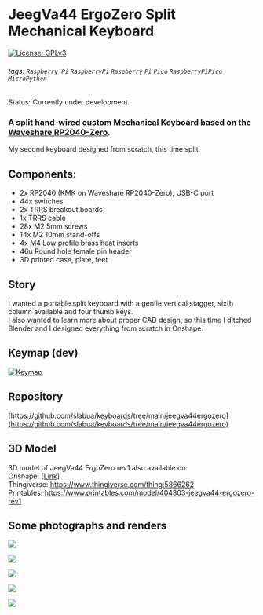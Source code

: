 # JeegVa44 ErgoZero Split Mechanical Keyboard
[![License: GPLv3][GPLimg]][GPLurl]
###### tags: `Raspberry Pi` `RaspberryPi` `Raspberry` `Pi` `Pico` `RaspberryPiPico` `MicroPython`
Status: Currently under development.

### A split hand-wired custom Mechanical Keyboard based on the [Waveshare RP2040-Zero](https://www.waveshare.com/rp2040-zero.htm).


My second keyboard designed from scratch, this time split.

## Components:
- 2x RP2040 (KMK on Waveshare RP2040-Zero), USB-C port
- 44x switches
- 2x TRRS breakout boards
- 1x TRRS cable
- 28x M2 5mm screws
- 14x M2 10mm stand-offs
- 4x M4 Low profile brass heat inserts
- 46u Round hole female pin header
- 3D printed case, plate, feet

## Story
I wanted a portable split keyboard with a gentle vertical stagger, sixth column available and four thumb keys.  
I also wanted to learn more about proper CAD design, so this time I ditched Blender and I designed everything from scratch in Onshape.

## Keymap (dev)
[![Keymap](https://user-images.githubusercontent.com/1002978/220036325-7f219578-1cac-4522-a279-0140966fc285.png)](http://www.keyboard-layout-editor.com/#/gists/682da89ee55639fe9fc0c6a14366d514)

## Repository
[https://github.com/slabua/keyboards/tree/main/jeegva44ergozero](https://github.com/slabua/keyboards/tree/main/jeegva44ergozero)

## 3D Model
3D model of JeegVa44 ErgoZero rev1 also available on:  
Onshape: [[Link]](https://cad.onshape.com/documents/5100a1aea8e406302df5bca3/w/c11b98ab1821eb9b6ec6d694/e/c7ba09cd25f0a52e98e90cc7?renderMode=0&uiState=63f3134e972d0e62899c2fd1)  
Thingiverse: https://www.thingiverse.com/thing:5866262  
Printables: https://www.printables.com/model/404303-jeegva44-ergozero-rev1

## Some photographs and renders
![](https://user-images.githubusercontent.com/1002978/220076736-48311ead-f571-4514-94b0-c20eeff6a3e7.png)

![](https://user-images.githubusercontent.com/1002978/220076775-9cc11e6d-384e-45f6-b55f-16183a347f13.png)

![](https://user-images.githubusercontent.com/1002978/220076812-72775826-cee6-4f8c-bb00-cc36ecc35bd7.png)

![](https://user-images.githubusercontent.com/1002978/220077905-02eff85f-a54e-4961-b354-891b4a763b15.png)

![](https://user-images.githubusercontent.com/1002978/220078101-3dfe218e-875e-49f1-8cbd-50827f1ecbfe.png)


[GPLimg]: https://img.shields.io/badge/License-GPLv3-blue.svg
[GPLurl]: https://www.gnu.org/licenses/gpl-3.0
